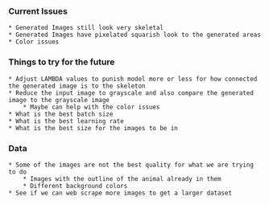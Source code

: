 ### Current Issues
    * Generated Images still look very skeletal
    * Generated Images have pixelated squarish look to the generated areas
    * Color issues

### Things to try for the future
    * Adjust LAMBDA values to punish model more or less for how connected the generated image is to the skeleton
    * Reduce the input image to grayscale and also compare the generated image to the grayscale image
        * Maybe can help with the color issues
    * What is the best batch size
    * What is the best learning rate
    * What is the best size for the images to be in


### Data
    * Some of the images are not the best quality for what we are trying to do
        * Images with the outline of the animal already in them
        * Different background colors
    * See if we can web scrape more images to get a larger dataset

